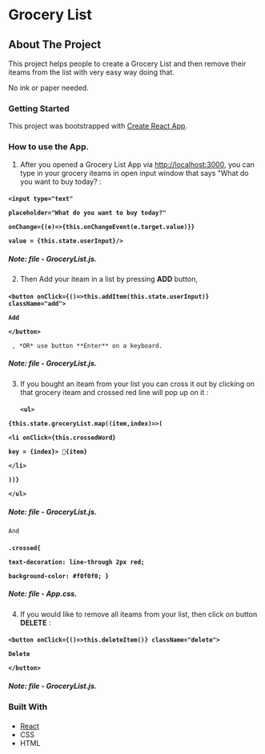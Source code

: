 <!-- NAME OF THE PROJECT -->
   # Grocery List
   
   <!-- ABOUT THE PROJECT -->
   ## About The Project

This project helps people to create a Grocery List and then remove their iteams from the list with very easy way doing that. 

No ink or paper needed.

### Getting Started

This project was bootstrapped with [Create React App](https://github.com/facebook/create-react-app).

### How to use the App.

1. After you opened a Grocery List App via [http://localhost:3000](http://localhost:3000), you can type in your grocery iteams in open input window that says "What do you want to buy today? :
   
   ####
 **```
      <input type="text"
      ```**
   
   **```
      placeholder="What do you want to buy today?"
      ```**

 **```
      onChange={(e)=>{this.onChangeEvent(e.target.value)}}
      ```**

 **```
      value = {this.state.userInput}/>
       ```**
       
 ##### **Note: file - GroceryList.js.**

2. Then Add your iteam in a list by pressing **ADD** button,
   ####
 **```
       <button onClick={()=>this.addItem(this.state.userInput)} className="add">
      ```**

 **```
       Add
     ```**
     
 **```
       </button>
       ```** 
   
     , *OR* use button **Enter** on a keyboard.
   
   #####     **Note: file - GroceryList.js.**

 3. If you bought an iteam from your list you can cross it out by clicking on that grocery iteam and crossed red line will pop up on it :
    ####
    **```
           <ul>
           ```**

 **```
                {this.state.groceryList.map((item,index)=>(
    ```**
    
 **```
                    <li onClick={this.crossedWord}
     ```**
     
   **```
                     key = {index}> 💎{item}
    ```**
    
 **```
                     </li>
    ```**
    
 **```
                ))}
    ```**
    
 **```
            </ul>
            ```**
            
   ##### **Note: file - GroceryList.js.**
   
    And
    
 ####
 **```
            .crossed{
            ```**

   **```
             text-decoration: line-through 2px red;
              ```**
              
 **```
             background-color: #f0f0f0;
              }
             ```**
             
   ##### **Note: file - App.css.**
    
 4. If you would like to remove all iteams from your list, then click on button **DELETE** :
       ####
 **```
        <button onClick={()=>this.deleteItem()} className="delete">
       ```**
       
   **```
                    Delete
                    ```**
                    
 **```
                </button>
                ```**
                
 ##### **Note: file - GroceryList.js.**
       
  

### Built With

  #### 
   * [React](https://react.dev/)
   * CSS
   * HTML
 





